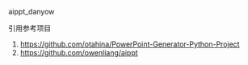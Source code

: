 


aippt_danyow

引用参考项目
1. https://github.com/otahina/PowerPoint-Generator-Python-Project
2. https://github.com/owenliang/aippt
